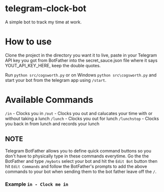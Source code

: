 # telegram-clock-bot
A simple bot to track my time at work.

# How to use
Clone the project in the directory you want it to live, paste in your Telegram API key you got from BotFather into
the secret_sauce.json file where it says YOUT_API_KEY_HERE, keep the double quotes.

Run `python src/cogsworth.py` or on Windows `python src\cogsworth.py` and start your bot from the telegram app using `/start`.

# Available Commands
`/in` - Clocks you in
`/out` - Clocks you out and calucates your time with or without taking a lunch
`/lunch` - Clocks you out for lunch
`/lunchstop` - Clocks you back in from lunch and records your lunch 

## NOTE
Telegram BotFather allows you to define quick command buttons so you don't have to physically type in these commands everytime.
Go the the BotFather and type `/mybots` select your bot and hit the `Edit Bot` button then hit `Edit Commands` and follow
the BotFather's prompts to add the above commands to your bot when sending them to the bot father leave off the `/`.

### Example `in - Clock me in`
